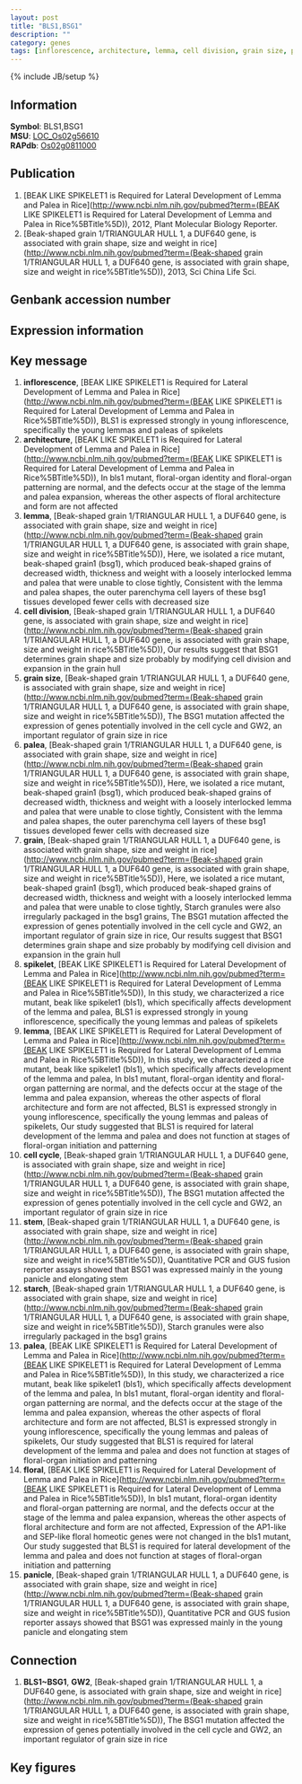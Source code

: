 ```yaml
---
layout: post
title: "BLS1,BSG1"
description: ""
category: genes
tags: [inflorescence, architecture, lemma, cell division, grain size, palea, grain, spikelet, cell cycle, stem, starch, floral, panicle]
---
```

{% include JB/setup %}

## Information
__Symbol__: BLS1,BSG1  
__MSU__: [LOC_Os02g56610](http://rice.plantbiology.msu.edu/cgi-bin/ORF_infopage.cgi?orf=LOC_Os02g56610)  
__RAPdb__: [Os02g0811000](http://rapdb.dna.affrc.go.jp/viewer/gbrowse_details/irgsp1?name=Os02g0811000)  

## Publication
1. [BEAK LIKE SPIKELET1 is Required for Lateral Development of Lemma and Palea in Rice](http://www.ncbi.nlm.nih.gov/pubmed?term=(BEAK LIKE SPIKELET1 is Required for Lateral Development of Lemma and Palea in Rice%5BTitle%5D)), 2012, Plant Molecular Biology Reporter.
2. [Beak-shaped grain 1/TRIANGULAR HULL 1, a DUF640 gene, is associated with grain shape, size and weight in rice](http://www.ncbi.nlm.nih.gov/pubmed?term=(Beak-shaped grain 1/TRIANGULAR HULL 1, a DUF640 gene, is associated with grain shape, size and weight in rice%5BTitle%5D)), 2013, Sci China Life Sci.

## Genbank accession number

## Expression information

## Key message
1. __inflorescence__, [BEAK LIKE SPIKELET1 is Required for Lateral Development of Lemma and Palea in Rice](http://www.ncbi.nlm.nih.gov/pubmed?term=(BEAK LIKE SPIKELET1 is Required for Lateral Development of Lemma and Palea in Rice%5BTitle%5D)),  BLS1 is expressed strongly in young inflorescence, specifically the young lemmas and paleas of spikelets
2. __architecture__, [BEAK LIKE SPIKELET1 is Required for Lateral Development of Lemma and Palea in Rice](http://www.ncbi.nlm.nih.gov/pubmed?term=(BEAK LIKE SPIKELET1 is Required for Lateral Development of Lemma and Palea in Rice%5BTitle%5D)),  In bls1 mutant, floral-organ identity and floral-organ patterning are normal, and the defects occur at the stage of the lemma and palea expansion, whereas the other aspects of floral architecture and form are not affected
3. __lemma__, [Beak-shaped grain 1/TRIANGULAR HULL 1, a DUF640 gene, is associated with grain shape, size and weight in rice](http://www.ncbi.nlm.nih.gov/pubmed?term=(Beak-shaped grain 1/TRIANGULAR HULL 1, a DUF640 gene, is associated with grain shape, size and weight in rice%5BTitle%5D)),  Here, we isolated a rice mutant, beak-shaped grain1 (bsg1), which produced beak-shaped grains of decreased width, thickness and weight with a loosely interlocked lemma and palea that were unable to close tightly, Consistent with the lemma and palea shapes, the outer parenchyma cell layers of these bsg1 tissues developed fewer cells with decreased size
4. __cell division__, [Beak-shaped grain 1/TRIANGULAR HULL 1, a DUF640 gene, is associated with grain shape, size and weight in rice](http://www.ncbi.nlm.nih.gov/pubmed?term=(Beak-shaped grain 1/TRIANGULAR HULL 1, a DUF640 gene, is associated with grain shape, size and weight in rice%5BTitle%5D)),  Our results suggest that BSG1 determines grain shape and size probably by modifying cell division and expansion in the grain hull
5. __grain size__, [Beak-shaped grain 1/TRIANGULAR HULL 1, a DUF640 gene, is associated with grain shape, size and weight in rice](http://www.ncbi.nlm.nih.gov/pubmed?term=(Beak-shaped grain 1/TRIANGULAR HULL 1, a DUF640 gene, is associated with grain shape, size and weight in rice%5BTitle%5D)),  The BSG1 mutation affected the expression of genes potentially involved in the cell cycle and GW2, an important regulator of grain size in rice
6. __palea__, [Beak-shaped grain 1/TRIANGULAR HULL 1, a DUF640 gene, is associated with grain shape, size and weight in rice](http://www.ncbi.nlm.nih.gov/pubmed?term=(Beak-shaped grain 1/TRIANGULAR HULL 1, a DUF640 gene, is associated with grain shape, size and weight in rice%5BTitle%5D)),  Here, we isolated a rice mutant, beak-shaped grain1 (bsg1), which produced beak-shaped grains of decreased width, thickness and weight with a loosely interlocked lemma and palea that were unable to close tightly, Consistent with the lemma and palea shapes, the outer parenchyma cell layers of these bsg1 tissues developed fewer cells with decreased size
7. __grain__, [Beak-shaped grain 1/TRIANGULAR HULL 1, a DUF640 gene, is associated with grain shape, size and weight in rice](http://www.ncbi.nlm.nih.gov/pubmed?term=(Beak-shaped grain 1/TRIANGULAR HULL 1, a DUF640 gene, is associated with grain shape, size and weight in rice%5BTitle%5D)),  Here, we isolated a rice mutant, beak-shaped grain1 (bsg1), which produced beak-shaped grains of decreased width, thickness and weight with a loosely interlocked lemma and palea that were unable to close tightly, Starch granules were also irregularly packaged in the bsg1 grains, The BSG1 mutation affected the expression of genes potentially involved in the cell cycle and GW2, an important regulator of grain size in rice, Our results suggest that BSG1 determines grain shape and size probably by modifying cell division and expansion in the grain hull
8. __spikelet__, [BEAK LIKE SPIKELET1 is Required for Lateral Development of Lemma and Palea in Rice](http://www.ncbi.nlm.nih.gov/pubmed?term=(BEAK LIKE SPIKELET1 is Required for Lateral Development of Lemma and Palea in Rice%5BTitle%5D)),  In this study, we characterized a rice mutant, beak like spikelet1 (bls1), which specifically affects development of the lemma and palea, BLS1 is expressed strongly in young inflorescence, specifically the young lemmas and paleas of spikelets
9. __lemma__, [BEAK LIKE SPIKELET1 is Required for Lateral Development of Lemma and Palea in Rice](http://www.ncbi.nlm.nih.gov/pubmed?term=(BEAK LIKE SPIKELET1 is Required for Lateral Development of Lemma and Palea in Rice%5BTitle%5D)),  In this study, we characterized a rice mutant, beak like spikelet1 (bls1), which specifically affects development of the lemma and palea, In bls1 mutant, floral-organ identity and floral-organ patterning are normal, and the defects occur at the stage of the lemma and palea expansion, whereas the other aspects of floral architecture and form are not affected, BLS1 is expressed strongly in young inflorescence, specifically the young lemmas and paleas of spikelets, Our study suggested that BLS1 is required for lateral development of the lemma and palea and does not function at stages of floral-organ initiation and patterning
10. __cell cycle__, [Beak-shaped grain 1/TRIANGULAR HULL 1, a DUF640 gene, is associated with grain shape, size and weight in rice](http://www.ncbi.nlm.nih.gov/pubmed?term=(Beak-shaped grain 1/TRIANGULAR HULL 1, a DUF640 gene, is associated with grain shape, size and weight in rice%5BTitle%5D)),  The BSG1 mutation affected the expression of genes potentially involved in the cell cycle and GW2, an important regulator of grain size in rice
11. __stem__, [Beak-shaped grain 1/TRIANGULAR HULL 1, a DUF640 gene, is associated with grain shape, size and weight in rice](http://www.ncbi.nlm.nih.gov/pubmed?term=(Beak-shaped grain 1/TRIANGULAR HULL 1, a DUF640 gene, is associated with grain shape, size and weight in rice%5BTitle%5D)),  Quantitative PCR and GUS fusion reporter assays showed that BSG1 was expressed mainly in the young panicle and elongating stem
12. __starch__, [Beak-shaped grain 1/TRIANGULAR HULL 1, a DUF640 gene, is associated with grain shape, size and weight in rice](http://www.ncbi.nlm.nih.gov/pubmed?term=(Beak-shaped grain 1/TRIANGULAR HULL 1, a DUF640 gene, is associated with grain shape, size and weight in rice%5BTitle%5D)),  Starch granules were also irregularly packaged in the bsg1 grains
13. __palea__, [BEAK LIKE SPIKELET1 is Required for Lateral Development of Lemma and Palea in Rice](http://www.ncbi.nlm.nih.gov/pubmed?term=(BEAK LIKE SPIKELET1 is Required for Lateral Development of Lemma and Palea in Rice%5BTitle%5D)),  In this study, we characterized a rice mutant, beak like spikelet1 (bls1), which specifically affects development of the lemma and palea, In bls1 mutant, floral-organ identity and floral-organ patterning are normal, and the defects occur at the stage of the lemma and palea expansion, whereas the other aspects of floral architecture and form are not affected, BLS1 is expressed strongly in young inflorescence, specifically the young lemmas and paleas of spikelets, Our study suggested that BLS1 is required for lateral development of the lemma and palea and does not function at stages of floral-organ initiation and patterning
14. __floral__, [BEAK LIKE SPIKELET1 is Required for Lateral Development of Lemma and Palea in Rice](http://www.ncbi.nlm.nih.gov/pubmed?term=(BEAK LIKE SPIKELET1 is Required for Lateral Development of Lemma and Palea in Rice%5BTitle%5D)),  In bls1 mutant, floral-organ identity and floral-organ patterning are normal, and the defects occur at the stage of the lemma and palea expansion, whereas the other aspects of floral architecture and form are not affected, Expression of the AP1-like and SEP-like floral homeotic genes were not changed in the bls1 mutant, Our study suggested that BLS1 is required for lateral development of the lemma and palea and does not function at stages of floral-organ initiation and patterning
15. __panicle__, [Beak-shaped grain 1/TRIANGULAR HULL 1, a DUF640 gene, is associated with grain shape, size and weight in rice](http://www.ncbi.nlm.nih.gov/pubmed?term=(Beak-shaped grain 1/TRIANGULAR HULL 1, a DUF640 gene, is associated with grain shape, size and weight in rice%5BTitle%5D)),  Quantitative PCR and GUS fusion reporter assays showed that BSG1 was expressed mainly in the young panicle and elongating stem

## Connection
1. __BLS1~BSG1__, __GW2__, [Beak-shaped grain 1/TRIANGULAR HULL 1, a DUF640 gene, is associated with grain shape, size and weight in rice](http://www.ncbi.nlm.nih.gov/pubmed?term=(Beak-shaped grain 1/TRIANGULAR HULL 1, a DUF640 gene, is associated with grain shape, size and weight in rice%5BTitle%5D)),  The BSG1 mutation affected the expression of genes potentially involved in the cell cycle and GW2, an important regulator of grain size in rice

## Key figures


